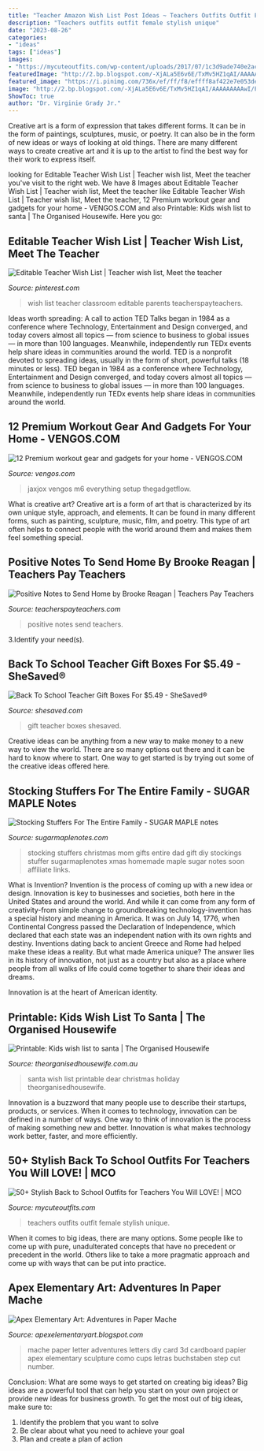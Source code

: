 ```yaml
---
title: "Teacher Amazon Wish List Post Ideas ~ Teachers Outfits Outfit Female Stylish Unique"
description: "Teachers outfits outfit female stylish unique"
date: "2023-08-26"
categories:
- "ideas"
tags: ["ideas"]
images:
- "https://mycuteoutfits.com/wp-content/uploads/2017/07/1c3d9ade740e2ac9adbab6379f33b507.jpg"
featuredImage: "http://2.bp.blogspot.com/-XjALa5E6v6E/TxMv5HZ1qAI/AAAAAAAAAwI/F171h_umN58/s1600/PM.jpeg"
featured_image: "https://i.pinimg.com/736x/ef/ff/f8/effff8af422e7e053dea9550b49e53f0.jpg"
image: "http://2.bp.blogspot.com/-XjALa5E6v6E/TxMv5HZ1qAI/AAAAAAAAAwI/F171h_umN58/s1600/PM.jpeg"
ShowToc: true
author: "Dr. Virginie Grady Jr."
---
```



Creative art is a form of expression that takes different forms. It can be in the form of paintings, sculptures, music, or poetry. It can also be in the form of new ideas or ways of looking at old things. There are many different ways to create creative art and it is up to the artist to find the best way for their work to express itself.

	

		
looking for Editable Teacher Wish List | Teacher wish list, Meet the teacher you've visit to the right web. We have 8 Images about Editable Teacher Wish List | Teacher wish list, Meet the teacher like Editable Teacher Wish List | Teacher wish list, Meet the teacher, 12 Premium workout gear and gadgets for your home - VENGOS.COM and also Printable: Kids wish list to santa | The Organised Housewife. Here you go:
		
    
## Editable Teacher Wish List | Teacher Wish List, Meet The Teacher

<img loading=lazy src="https://i.pinimg.com/736x/ef/ff/f8/effff8af422e7e053dea9550b49e53f0.jpg" onerror="this.onerror=null;this.src='https://tse1.mm.bing.net/th?id=OIP.Mc67AyI5IRvk0qO0KBSSzgHaLH&amp;pid=15.1';" alt="Editable Teacher Wish List | Teacher wish list, Meet the teacher">

_Source: pinterest.com_

>wish list teacher classroom editable parents teacherspayteachers. 

	

Ideas worth spreading: A call to action
TED Talks began in 1984 as a conference where Technology, Entertainment and Design converged, and today covers almost all topics — from science to business to global issues — in more than 100 languages. Meanwhile, independently run TEDx events help share ideas in communities around the world.
TED is a nonprofit devoted to spreading ideas, usually in the form of short, powerful talks (18 minutes or less). TED began in 1984 as a conference where Technology, Entertainment and Design converged, and today covers almost all topics — from science to business to global issues — in more than 100 languages. Meanwhile, independently run TEDx events help share ideas in communities around the world.

    
## 12 Premium Workout Gear And Gadgets For Your Home - VENGOS.COM

<img loading=lazy src="https://thegadgetflow.com/wp-content/uploads/2020/10/12-Premium-workout-gear-and-gadgets-for-your-home.jpg" onerror="this.onerror=null;this.src='https://tse1.mm.bing.net/th?id=OIP.OPkTn9JX84f-bNpJ7q1WdwHaEK&amp;pid=15.1';" alt="12 Premium workout gear and gadgets for your home - VENGOS.COM">

_Source: vengos.com_

>jaxjox vengos m6 everything setup thegadgetflow. 

	

What is creative art?
Creative art is a form of art that is characterized by its own unique style, approach, and elements. It can be found in many different forms, such as painting, sculpture, music, film, and poetry. This type of art often helps to connect people with the world around them and makes them feel something special.

    
## Positive Notes To Send Home By Brooke Reagan | Teachers Pay Teachers

<img loading=lazy src="https://ecdn.teacherspayteachers.com/thumbitem/Positive-Notes-to-Send-Home-3598656-1597322180/original-3598656-4.jpg" onerror="this.onerror=null;this.src='https://tse2.mm.bing.net/th?id=OIP.nR_WLk_KAPyjTyi9ALcbLwAAAA&amp;pid=15.1';" alt="Positive Notes to Send Home by Brooke Reagan | Teachers Pay Teachers">

_Source: teacherspayteachers.com_

>positive notes send teachers. 

	

3.Identify your need(s).

    
## Back To School Teacher Gift Boxes For $5.49 - SheSaved®

<img loading=lazy src="https://www.shesaved.com/wp-content/uploads/2015/08/Back-To-School-Teacher-Gift-Boxes--e1438867258611.jpg" onerror="this.onerror=null;this.src='https://tse3.mm.bing.net/th?id=OIP.SR8d5N5xKH4iXpHgjOYUAQHaD0&amp;pid=15.1';" alt="Back To School Teacher Gift Boxes For $5.49 - SheSaved®">

_Source: shesaved.com_

>gift teacher boxes shesaved. 

	

Creative ideas can be anything from a new way to make money to a new way to view the world. There are so many options out there and it can be hard to know where to start. One way to get started is by trying out some of the creative ideas offered here.

    
## Stocking Stuffers For The Entire Family - SUGAR MAPLE Notes

<img loading=lazy src="https://sugarmaplenotes.com/wp-content/uploads/2016/11/Stocking-Stuffers-for-the-Entire-Family.jpg" onerror="this.onerror=null;this.src='https://tse3.mm.bing.net/th?id=OIP.6H56FAF-eijGKgcFRs5N1AHaMo&amp;pid=15.1';" alt="Stocking Stuffers For The Entire Family - SUGAR MAPLE notes">

_Source: sugarmaplenotes.com_

>stocking stuffers christmas mom gifts entire dad gift diy stockings stuffer sugarmaplenotes xmas homemade maple sugar notes soon affiliate links. 

	

What is Invention?
Invention is the process of coming up with a new idea or design. Innovation is key to businesses and societies, both here in the United States and around the world. And while it can come from any form of creativity-from simple change to groundbreaking technology-invention has a special history and meaning in America.
It was on July 14, 1776, when Continental Congress passed the Declaration of Independence, which declared that each state was an independent nation with its own rights and destiny. Inventions dating back to ancient Greece and Rome had helped make these ideas a reality. But what made America unique? The answer lies in its history of innovation, not just as a country but also as a place where people from all walks of life could come together to share their ideas and dreams.

Innovation is at the heart of American identity.

    
## Printable: Kids Wish List To Santa | The Organised Housewife

<img loading=lazy src="http://theorganisedhousewife.com.au/wp-content/uploads/2011/03/Dear-Santa.jpg" onerror="this.onerror=null;this.src='https://tse3.mm.bing.net/th?id=OIP.B1P9wImIDJ5IHpVuicwXJwHaKX&amp;pid=15.1';" alt="Printable: Kids wish list to santa | The Organised Housewife">

_Source: theorganisedhousewife.com.au_

>santa wish list printable dear christmas holiday theorganisedhousewife. 

	

Innovation is a buzzword that many people use to describe their startups, products, or services. When it comes to technology, innovation can be defined in a number of ways. One way to think of innovation is the process of making something new and better. Innovation is what makes technology work better, faster, and more efficiently.

    
## 50+ Stylish Back To School Outfits For Teachers You Will LOVE! | MCO

<img loading=lazy src="https://mycuteoutfits.com/wp-content/uploads/2017/07/1c3d9ade740e2ac9adbab6379f33b507.jpg" onerror="this.onerror=null;this.src='https://tse2.mm.bing.net/th?id=OIP.-vyj6xifTt59Pj85fBnmEgHaLH&amp;pid=15.1';" alt="50+ Stylish Back to School Outfits for Teachers You Will LOVE! | MCO">

_Source: mycuteoutfits.com_

>teachers outfits outfit female stylish unique. 

	

When it comes to big ideas, there are many options. Some people like to come up with pure, unadulterated concepts that have no precedent or precedent in the world. Others like to take a more pragmatic approach and come up with ways that can be put into practice. 

    
## Apex Elementary Art: Adventures In Paper Mache

<img loading=lazy src="http://2.bp.blogspot.com/-XjALa5E6v6E/TxMv5HZ1qAI/AAAAAAAAAwI/F171h_umN58/s1600/PM.jpeg" onerror="this.onerror=null;this.src='https://tse3.mm.bing.net/th?id=OIP.LGFdaYNv9_j4MBEj6tgkeQHaFi&amp;pid=15.1';" alt="Apex Elementary Art: Adventures in Paper Mache">

_Source: apexelementaryart.blogspot.com_

>mache paper letter adventures letters diy card 3d cardboard papier apex elementary sculpture como cups letras buchstaben step cut number. 

	

Conclusion: What are some ways to get started on creating big ideas?
Big ideas are a powerful tool that can help you start on your own project or provide new ideas for business growth. To get the most out of big ideas, make sure to:
1. Identify the problem that you want to solve
2. Be clear about what you need to achieve your goal
3. Plan and create a plan of action

